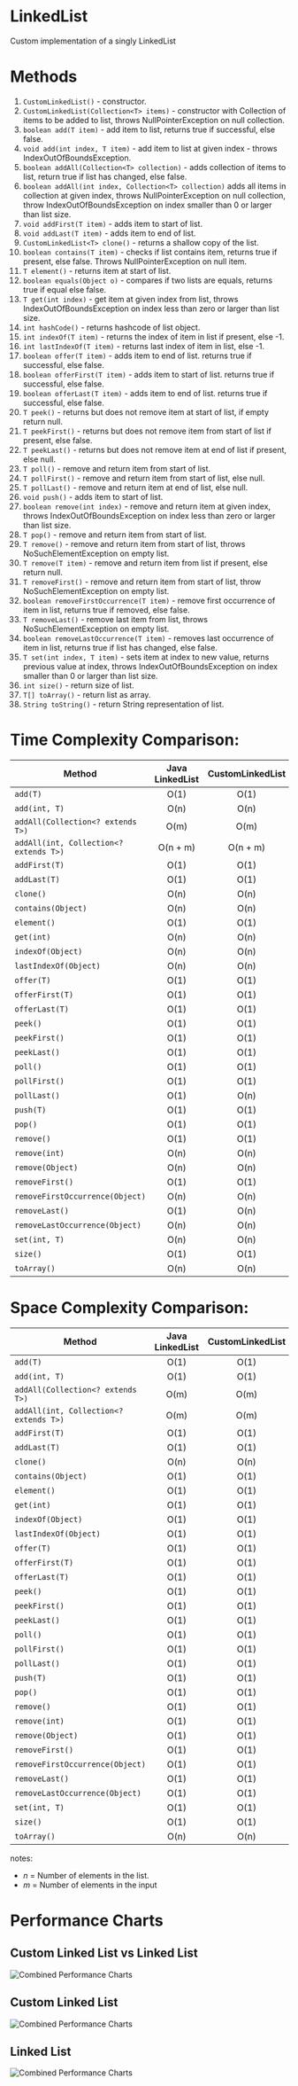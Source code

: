 # LinkedList
Custom implementation of a singly LinkedList

# Methods
1. `CustomLinkedList()` - constructor.
2. `CustomLinkedList(Collection<T> items)` - constructor with Collection of items to be added to list, throws NullPointerException on null collection.
3. `boolean add(T item)` - add item to list, returns true if successful, else false.
4. `void add(int index, T item)` - add item to list at given index - throws IndexOutOfBoundsException.
5. `boolean addAll(Collection<T> collection)` - adds collection of items to list, return true if list has changed, else false.
6. `boolean addAll(int index, Collection<T> collection)` adds all items in collection at given index, throws NullPointerException on null collection, throw IndexOutOfBoundsException on index smaller than 0 or larger than list size.
7. `void addFirst(T item)` - adds item to start of list.
8. `void addLast(T item)` - adds item to end of list.
9. `CustomLinkedList<T> clone()` - returns a shallow copy of the list.
10. `boolean contains(T item)` - checks if list contains item, returns true if present, else false. Throws NullPointerException on null item.
11. `T element()` - returns item at start of list.
12. `boolean equals(Object o)` - compares if two lists are equals, returns true if equal else false.
13. `T get(int index)` - get item at given index from list, throws IndexOutOfBoundsException on index less than zero or larger than list size.
14. `int hashCode()` - returns hashcode of list object.
15. `int indexOf(T item)` - returns the index of item in list if present, else -1.
16. `int lastIndexOf(T item)` - returns last index of item in list, else -1.
17. `boolean offer(T item)` - adds item to end of list. returns true if successful, else false.
18. `boolean offerFirst(T item)` - adds item to start of list. returns true if successful, else false.
19. `boolean offerLast(T item)` - adds item to end of list. returns true if successful, else false.
20. `T peek()` - returns but does not remove item at start of list, if empty return null.
21. `T peekFirst()` - returns but does not remove item from start of list if present, else false.
22. `T peekLast()` - returns but does not remove item at end of list if present, else null.
23. `T poll()` - remove and return item from start of list.
24. `T pollFirst()` - remove and return item from start of list, else null.
25. `T pollLast()` - remove and return item at end of list, else null.
26. `void push()` - adds item to start of list.
27. `boolean remove(int index)` - remove and return item at given index, throws IndexOutOfBoundsException on index less than zero or larger than list size.
28. `T pop()` - remove and return item from start of list.
29. `T remove()` - remove and return item from start of list, throws NoSuchElementException on empty list.
30. `T remove(T item)` - remove and return item from list if present, else return null.
31. `T removeFirst()` - remove and return item from start of list, throw NoSuchElementException on empty list.
32. `boolean removeFirstOccurrence(T item)` - remove first occurrence of item in list, returns true if removed, else false.
33. `T removeLast()` - remove last item from list, throws NoSuchElementException on empty list.
34. `boolean removeLastOccurrence(T item)` - removes last occurrence of item in list, returns true if list has changed, else false.
35. `T set(int index, T item)` - sets item at index to new value, returns previous value at index, throws IndexOutOfBoundsException on index smaller than 0 or larger than list size.
36. `int size()` - return size of list.
37. `T[] toArray()` - return list as array.
38. `String toString()` - return String representation of list.

# Time Complexity Comparison:

| **Method**                             | **Java LinkedList** | **CustomLinkedList<T>** | **Winner** |
|----------------------------------------|:-------------------:|:-----------------------:|:----------:|
| `add(T)`                               |        O(1)         |          O(1)           |    Tie     |
| `add(int, T)`                          |        O(n)         |          O(n)           |    Tie     |
| `addAll(Collection<? extends T>)`      |        O(m)         |          O(m)           |    Tie     |
| `addAll(int, Collection<? extends T>)` |      O(n + m)       |        O(n + m)         |    Tie     |
| `addFirst(T)`                          |        O(1)         |          O(1)           |    Tie     |
| `addLast(T)`                           |        O(1)         |          O(1)           |    Tie     |
| `clone()`                              |        O(n)         |          O(n)           |    Tie     |
| `contains(Object)`                     |        O(n)         |          O(n)           |    Tie     |
| `element()`                            |        O(1)         |          O(1)           |    Tie     |
| `get(int)`                             |        O(n)         |          O(n)           |    Tie     |
| `indexOf(Object)`                      |        O(n)         |          O(n)           |    Tie     |
| `lastIndexOf(Object)`                  |        O(n)         |          O(n)           |    Tie     |
| `offer(T)`                             |        O(1)         |          O(1)           |    Tie     |
| `offerFirst(T)`                        |        O(1)         |          O(1)           |    Tie     |
| `offerLast(T)`                         |        O(1)         |          O(1)           |    Tie     |
| `peek()`                               |        O(1)         |          O(1)           |    Tie     |
| `peekFirst()`                          |        O(1)         |          O(1)           |    Tie     |
| `peekLast()`                           |        O(1)         |          O(1)           |    Tie     |
| `poll()`                               |        O(1)         |          O(1)           |    Tie     |
| `pollFirst()`                          |        O(1)         |          O(1)           |    Tie     |
| `pollLast()`                           |        O(1)         |          O(n)           | LinkedList |
| `push(T)`                              |        O(1)         |          O(1)           |    Tie     |
| `pop()`                                |        O(1)         |          O(1)           |    Tie     |
| `remove()`                             |        O(1)         |          O(1)           |    Tie     |
| `remove(int)`                          |        O(n)         |          O(n)           |    Tie     |
| `remove(Object)`                       |        O(n)         |          O(n)           |    Tie     |
| `removeFirst()`                        |        O(1)         |          O(1)           |    Tie     |
| `removeFirstOccurrence(Object)`        |        O(n)         |          O(n)           |    Tie     |
| `removeLast()`                         |        O(1)         |          O(n)           | LinkedList |
| `removeLastOccurrence(Object)`         |        O(n)         |          O(n)           |    Tie     |
| `set(int, T)`                          |        O(n)         |          O(n)           |    Tie     |
| `size()`                               |        O(1)         |          O(1)           |    Tie     |
| `toArray()`                            |        O(n)         |          O(n)           |    Tie     |

# Space Complexity Comparison:

| **Method**                             | **Java LinkedList** | **CustomLinkedList<T>** | **Winner** |
|----------------------------------------|:-------------------:|:-----------------------:|:----------:|
| `add(T)`                               |        O(1)         |          O(1)           |    Tie     |
| `add(int, T)`                          |        O(1)         |          O(1)           |    Tie     |
| `addAll(Collection<? extends T>)`      |        O(m)         |          O(m)           |    Tie     |
| `addAll(int, Collection<? extends T>)` |        O(m)         |          O(m)           |    Tie     |
| `addFirst(T)`                          |        O(1)         |          O(1)           |    Tie     |
| `addLast(T)`                           |        O(1)         |          O(1)           |    Tie     |
| `clone()`                              |        O(n)         |          O(n)           |    Tie     |
| `contains(Object)`                     |        O(1)         |          O(1)           |    Tie     |
| `element()`                            |        O(1)         |          O(1)           |    Tie     |
| `get(int)`                             |        O(1)         |          O(1)           |    Tie     |
| `indexOf(Object)`                      |        O(1)         |          O(1)           |    Tie     |
| `lastIndexOf(Object)`                  |        O(1)         |          O(1)           |    Tie     |
| `offer(T)`                             |        O(1)         |          O(1)           |    Tie     |
| `offerFirst(T)`                        |        O(1)         |          O(1)           |    Tie     |
| `offerLast(T)`                         |        O(1)         |          O(1)           |    Tie     |
| `peek()`                               |        O(1)         |          O(1)           |    Tie     |
| `peekFirst()`                          |        O(1)         |          O(1)           |    Tie     |
| `peekLast()`                           |        O(1)         |          O(1)           |    Tie     |
| `poll()`                               |        O(1)         |          O(1)           |    Tie     |
| `pollFirst()`                          |        O(1)         |          O(1)           |    Tie     |
| `pollLast()`                           |        O(1)         |          O(1)           |    Tie     |
| `push(T)`                              |        O(1)         |          O(1)           |    Tie     |
| `pop()`                                |        O(1)         |          O(1)           |    Tie     |
| `remove()`                             |        O(1)         |          O(1)           |    Tie     |
| `remove(int)`                          |        O(1)         |          O(1)           |    Tie     |
| `remove(Object)`                       |        O(1)         |          O(1)           |    Tie     |
| `removeFirst()`                        |        O(1)         |          O(1)           |    Tie     |
| `removeFirstOccurrence(Object)`        |        O(1)         |          O(1)           |    Tie     |
| `removeLast()`                         |        O(1)         |          O(1)           |    Tie     |
| `removeLastOccurrence(Object)`         |        O(1)         |          O(1)           |    Tie     |
| `set(int, T)`                          |        O(1)         |          O(1)           |    Tie     |
| `size()`                               |        O(1)         |          O(1)           |    Tie     |
| `toArray()`                            |        O(n)         |          O(n)           |    Tie     |

notes:
- *n* = Number of elements in the list.
- *m* = Number of elements in the input

# Performance Charts

## Custom Linked List vs Linked List
![Combined Performance Charts](PerformanceTesting/CustomLinkedList_vs_LinkedList_Performance_Comparisons.png)

## Custom Linked List
![Combined Performance Charts](PerformanceTesting/CustomLinkedList_Performance_Charts.png)

## Linked List
![Combined Performance Charts](PerformanceTesting/LinkedList_Performance_Charts.png)
